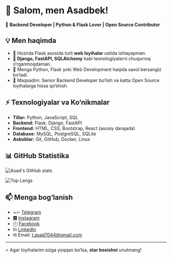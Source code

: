 # 👋 Salom, men Asadbek!  

🚀 **Backend Developer | Python & Flask Lover | Open Source Contributor**  

## 💡 Men haqimda
- 🔭 Hozirda Flask asosida turli **web loyihalar** ustida ishlayapman.  
- 🌱 **Django, FastAPI, SQLAlchemy** kabi texnologiyalarni chuqurroq o‘rganmoqdaman.  
- 💬 Menga Python, Flask yoki Web Development haqida savol bersangiz bo‘ladi.  
- 🎯 Maqsadim: Senior Backend Developer bo‘lish va katta Open Source loyihalarga hissa qo‘shish.  

## ⚡ Texnologiyalar va Ko‘nikmalar
- **Tillar:** Python, JavaScript, SQL  
- **Backend:** Flask, Django, FastAPI  
- **Frontend:** HTML, CSS, Bootstrap, React (asosiy darajada)  
- **Database:** MySQL, PostgreSQL, SQLite  
- **Asboblar:** Git, GitHub, Docker, Linux  

## 📊 GitHub Statistika
![Asad's GitHub stats](https://github-readme-stats.vercel.app/api?username=asadback25&show_icons=true&theme=radical)

![Top Langs](https://github-readme-stats.vercel.app/api/top-langs/?username=asadback25&layout=compact&theme=radical)

## 📫 Menga bog‘lanish
- ⌯⌲ [Telegram](https://www.t.me/asad_back)
-  🅾  [Instagram](https://www.instagram.com/_just_asadbek_)
-  ⓕ  [Facebook](https://www.facebook.com/_just_asadbek_)
-  In  [LinkedIn](https://www.linkedin.com/in/asadbek-turaev-8b5129358/)  
-  ✉︎ Email: t.asad7044@gmail.com  

---
⭐ Agar loyihalarim sizga yoqqan bo‘lsa, **star bosishni** unutmang!
